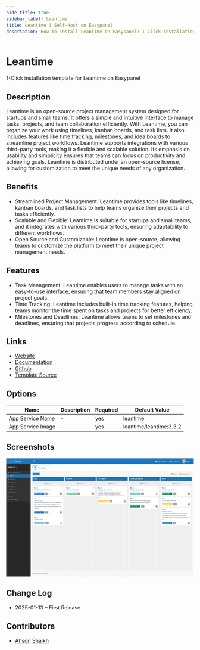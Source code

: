 ```yaml
---
hide_title: true
sidebar_label: Leantime
title: Leantime | Self-Host on Easypanel
description: How to install Leantime on Easypanel? 1-Click installation template for Leantime on Easypanel
---
```


<!-- generated -->

# Leantime

1-Click installation template for Leantime on Easypanel

## Description

Leantime is an open-source project management system designed for startups and small teams. It offers a simple and intuitive interface to manage tasks, projects, and team collaboration efficiently. With Leantime, you can organize your work using timelines, kanban boards, and task lists. It also includes features like time tracking, milestones, and idea boards to streamline project workflows. Leantime supports integrations with various third-party tools, making it a flexible and scalable solution. Its emphasis on usability and simplicity ensures that teams can focus on productivity and achieving goals. Leantime is distributed under an open-source license, allowing for customization to meet the unique needs of any organization.

## Benefits

- Streamlined Project Management: Leantime provides tools like timelines, kanban boards, and task lists to help teams organize their projects and tasks efficiently.
- Scalable and Flexible: Leantime is suitable for startups and small teams, and it integrates with various third-party tools, ensuring adaptability to different workflows.
- Open Source and Customizable: Leantime is open-source, allowing teams to customize the platform to meet their unique project management needs.

## Features

- Task Management: Leantime enables users to manage tasks with an easy-to-use interface, ensuring that team members stay aligned on project goals.
- Time Tracking: Leantime includes built-in time tracking features, helping teams monitor the time spent on tasks and projects for better efficiency.
- Milestones and Deadlines: Leantime allows teams to set milestones and deadlines, ensuring that projects progress according to schedule.

## Links

- [Website](https://leantime.io/)
- [Documentation](https://docs.leantime.io/)
- [Github](https://github.com/Leantime/leantime)
- [Template Source](https://github.com/easypanel-io/templates/tree/main/templates/leantime)

## Options

Name | Description | Required | Default Value
-|-|-|-
App Service Name | - | yes | leantime
App Service Image | - | yes | leantime/leantime:3.3.2

## Screenshots

![Leantime Screenshot](./assets/screenshot.png)

## Change Log

- 2025-01-13 – First Release

## Contributors

- [Ahson Shaikh](https://github.com/Ahson-Shaikh)
